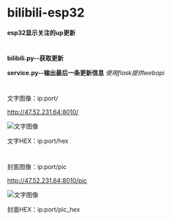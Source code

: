 # bilibili-esp32
**esp32显示关注的up更新**
#

**bilibili.py--获取更新**

**service.py--输出最后一条更新信息**
*使用flask提供webapi*
#

文字图像：ip:port/ 

http://47.52.231.64:8010/

![文字图像]("http://47.52.231.64:8010/")

文字HEX：ip:port/hex
#



封面图像：ip:port/pic

http://47.52.231.64:8010/pic

![文字图像]("http://47.52.231.64:8010/pic")


封面HEX：ip:port/pic_hex
